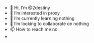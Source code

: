 - 👋 Hi, I’m @2destiny
- 👀 I’m interested in proxy
- 🌱 I’m currently learning nothing
- 💞️ I’m looking to collaborate on nothing
- 📫 How to reach me no
-

<!---
2destiny/2destiny is a ✨ special ✨ repository because its `README.md` (this file) appears on your GitHub profile.
You can click the Preview link to take a look at your changes.
--->
